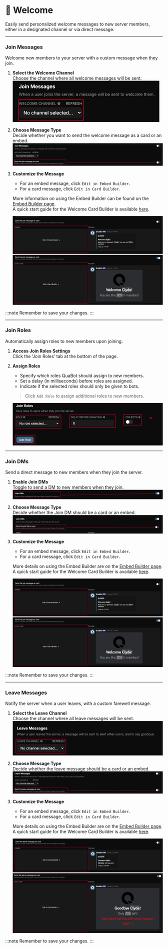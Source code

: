 # 👋 Welcome

Easily send personalized welcome messages to new server members, either in a designated channel or via direct message.

---------------

### Join Messages
Welcome new members to your server with a custom message when they join.

1. **Select the Welcome Channel**  
   Choose the channel where all welcome messages will be sent.  
   ![Channel selection interface](../img/Welcome-JoinChannel.png)

2. **Choose Message Type**  
   Decide whether you want to send the welcome message as a card or an embed.  
   ![Choosing between card or embed message](../img/Welcome-CardOrEmbed.png)

3. **Customize the Message**  
   - For an embed message, click `Edit in Embed Builder`.
   - For a card message, click `Edit in Card Builder`.  
   
   More information on using the Embed Builder can be found on the [Embed Builder page](/docs/embed-builder).  
   A quick start guide for the Welcome Card Builder is available [here](/docs/welcome-card-builder-quickstart).  
   
   ![Embed Builder interface](../img/Welcome-EditEmbedBuilder.png)
   ![Card Builder interface](../img/Welcome-EditCardBuilder.png)

:::note
Remember to save your changes.
:::

----------

### Join Roles
Automatically assign roles to new members upon joining.

1. **Access Join Roles Settings**  
   Click the 'Join Roles' tab at the bottom of the page.

2. **Assign Roles**  
   - Specify which roles QuaBot should assign to new members.
   - Set a delay (in milliseconds) before roles are assigned.
   - Indicate if the selected roles should only be given to bots.

   > Click `Add Role` to assign additional roles to new members.

   ![Join Roles page interface](../img/Welcome-JoinRoles.png)

-------------

### Join DMs
Send a direct message to new members when they join the server.

1. **Enable Join DMs**  
   Toggle to send a DM to new members when they join.  
   ![Join DM enable toggle](../img/Welcome-JoinDMEnable.png)

2. **Choose Message Type**  
   Decide whether the Join DM should be a card or an embed.  
   ![Choosing between card or embed DM](../img/Welcome-CardOrEmbedDM.png)

3. **Customize the Message**  
   - For an embed message, click `Edit in Embed Builder`.
   - For a card message, click `Edit in Card Builder`.  
   
   More details on using the Embed Builder are on the [Embed Builder page](/docs/embed-builder).  
   A quick start guide for the Welcome Card Builder is available [here](/docs/welcome-card-builder-quickstart).  
   
   ![Embed Builder interface](../img/Welcome-EditEmbedBuilder.png)
   ![Card Builder interface](../img/Welcome-EditCardBuilder.png)

:::note
Remember to save your changes.
:::

--------

### Leave Messages
Notify the server when a user leaves, with a custom farewell message.

1. **Select the Leave Channel**  
   Choose the channel where all leave messages will be sent.  
   ![Channel selection interface](../img/Welcome-LeaveChannel.png)

2. **Choose Message Type**  
   Decide whether the leave message should be a card or an embed.  
   ![Choosing between card or embed leave message](../img/Welcome-CardOrEmbedLeave.png)

3. **Customize the Message**  
   - For an embed message, click `Edit in Embed Builder`.
   - For a card message, click `Edit in Card Builder`.  
   
   More details on using the Embed Builder are on the [Embed Builder page](/docs/embed-builder).  
   A quick start guide for the Welcome Card Builder is available [here](/docs/welcome/welcome-card-builder).  
   
   ![Embed Builder interface](../img/Welcome-EditEmbedBuilderLeave.png)
   ![Card Builder interface](../img/Welcome-EditCardBuilderLeave.png)

:::note
Remember to save your changes.
:::
